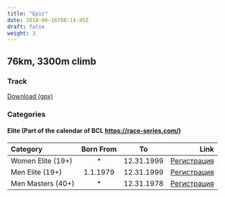 ```yaml
---
title: "Epic"
date: 2018-06-16T08:14:45Z
draft: false
weight: 3
---
```


## 76km, 3300m climb
### Track  
[Download (gpx)](https://drive.google.com/open?id=174corZb-OmA-8nSKEjw_8PGl8BZM7Q04)


### Categories

#### Elite (Part of the calendar of BCL https://race-series.com/)
Category         | Born From |      To   | Link
:-----------------|:---------:|:---------:|------------:
 Women Elite (19+)  |     *     | 12.31.1999| [Регистрация](http://www.veloclubmammut.com/murgash-epic-reg)
 Men Elite (19+)  | 1.1.1979  | 12.31.1999| [Регистрация](http://www.veloclubmammut.com/murgash-epic-reg)
 Men Masters  (40+)  |     *     | 12.31.1978| [Регистрация](http://www.veloclubmammut.com/murgash-epic-reg)

